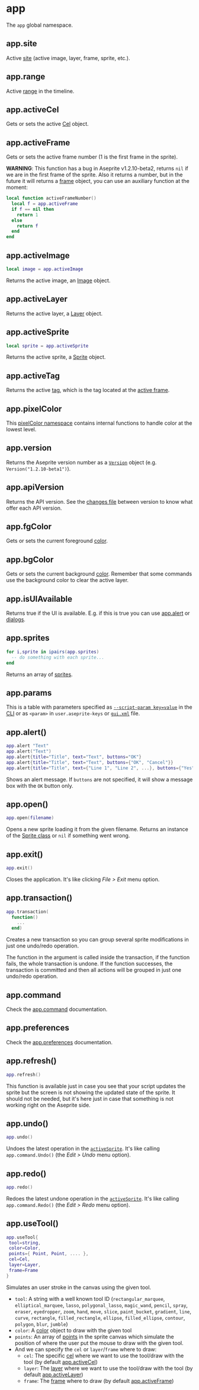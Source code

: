 # app

The `app` global namespace.

## app.site

Active [site](site.md#site) (active image, layer, frame, sprite, etc.).

## app.range

Active [range](range.md#range) in the timeline.

## app.activeCel

Gets or sets the active [Cel](cel.md) object.

## app.activeFrame

Gets or sets the active frame number (1 is the first frame in the sprite).

**WARNING**: This function has a bug in Aseprite v1.2.10-beta2,
returns `nil` if we are in the first frame of the sprite. Also it
returns a number, but in the future it will returns a
[frame](frame.md) object, you can use an auxiliary function at the
moment:

```lua
local function activeFrameNumber()
  local f = app.activeFrame
  if f == nil then
    return 1
  else
    return f
  end
end
```

## app.activeImage

```lua
local image = app.activeImage
```

Returns the active image, an [Image](image.md) object.

## app.activeLayer

Returns the active layer, a [Layer](layer.md) object.

## app.activeSprite

```lua
local sprite = app.activeSprite
```

Returns the active sprite, a [Sprite](sprite.md) object.

## app.activeTag

Returns the active [tag](tag.md), which is the tag located at the
[active frame](#appactiveframe).

## app.pixelColor

This [pixelColor namespace](pixelcolor.md) contains internal functions
to handle color at the lowest level.

## app.version

Returns the Aseprite version number as a [`Version`](version.md#version) object (e.g. `Version("1.2.10-beta1")`).

## app.apiVersion

Returns the API version. See the [changes file](../Changes.md) between
version to know what offer each API version.

## app.fgColor

Gets or sets the current foreground [color](color.md).

## app.bgColor

Gets or sets the current background [color](color.md). Remember that
some commands use the background color to clear the active layer.

## app.isUIAvailable

Returns true if the UI is available. E.g. if this is true you can use
[app.alert](#appalert) or [dialogs](dialog.md).

## app.sprites

```lua
for i,sprite in ipairs(app.sprites)
  -- do something with each sprite...
end
```

Returns an array of [sprites](sprite.md#sprite).

## app.params

This is a table with parameters specified as
[`--script-param key=value`](https://www.aseprite.org/docs/cli/#script-param) in the
[CLI](https://www.aseprite.org/docs/cli/) or as `<param>` in
`user.aseprite-keys` or
[`gui.xml`](https://github.com/aseprite/aseprite/blob/master/data/gui.xml)
file.

## app.alert()

```lua
app.alert "Text"
app.alert("Text")
app.alert{title="Title", text="Text", buttons="OK"}
app.alert{title="Title", text="Text", buttons={"OK", "Cancel"}}
app.alert{title="Title", text={"Line 1", "Line 2", ...}, buttons={"Yes", "No", "Cancel", ...}}
```

Shows an alert message. If `buttons` are not specified, it will show a
message box with the `OK` button only.

## app.open()

```lua
app.open(filename)
```

Opens a new sprite loading it from the given filename. Returns an
instance of the [Sprite class](sprite.md) or `nil` if something went
wrong.

## app.exit()

```lua
app.exit()
```

Closes the application. It's like clicking *File > Exit* menu option.

## app.transaction()

```lua
app.transaction(
  function()
    ...
  end)
```

Creates a new transaction so you can group several sprite
modifications in just one undo/redo operation.

The function in the argument is called inside the transaction, if the
function fails, the whole transaction is undone. If the function
successes, the transaction is committed and then all actions will be
grouped in just one undo/redo operation.

## app.command

Check the [app.command](app_command.md#appcommand) documentation.

## app.preferences

Check the [app.preferences](app_preferences.md#apppreferences) documentation.

## app.refresh()

```lua
app.refresh()
```

This function is available just in case you see that your script
updates the sprite but the screen is not showing the updated state of
the sprite. It should not be needed, but it's here just in case that
something is not working right on the Aseprite side.

## app.undo()

```lua
app.undo()
```

Undoes the latest operation in the [`activeSprite`](#appactivesprite).
It's like calling `app.command.Undo()` (the *Edit > Undo*  menu option).

## app.redo()

```lua
app.redo()
```

Redoes the latest undone operation in the
[`activeSprite`](#appactivesprite).  It's like calling
`app.command.Redo()` (the *Edit > Redo*  menu option).

## app.useTool()

```lua
app.useTool{
 tool=string,
 color=Color,
 points={ Point, Point, .... },
 cel=Cel,
 layer=Layer,
 frame=Frame
}
```

Simulates an user stroke in the canvas using the given tool.

* `tool`: A string with a well known tool ID (`rectangular_marquee`,
  `elliptical_marquee`, `lasso`, `polygonal_lasso`, `magic_wand`,
  `pencil`, `spray`, `eraser`, `eyedropper`, `zoom`, `hand`, `move`,
  `slice`, `paint_bucket`, `gradient`, `line`, `curve`, `rectangle`,
  `filled_rectangle`, `ellipse`, `filled_ellipse`, `contour`,
  `polygon`, `blur`, `jumble`)
* `color`: A [color](color.md) object to draw with the given tool
* `points`: An array of [points](point.md) in the sprite canvas which
  simulate the position of where the user put the mouse to draw with
  the given tool.
* And we can specify the `cel` or `layer`/`frame` where to draw:
  * `cel`: The specific [cel](cel.md) where we want to use the tool/draw with the tool (by default [app.activeCel](app.md#appactivecel))
  * `layer`: The [layer](layer.md) where we want to use the tool/draw with the tool (by default [app.activeLayer](app.md#appactivelayer))
  * `frame`: The [frame](frame.md) where to draw (by default [app.activeFrame](app.md#appactiveframe))
